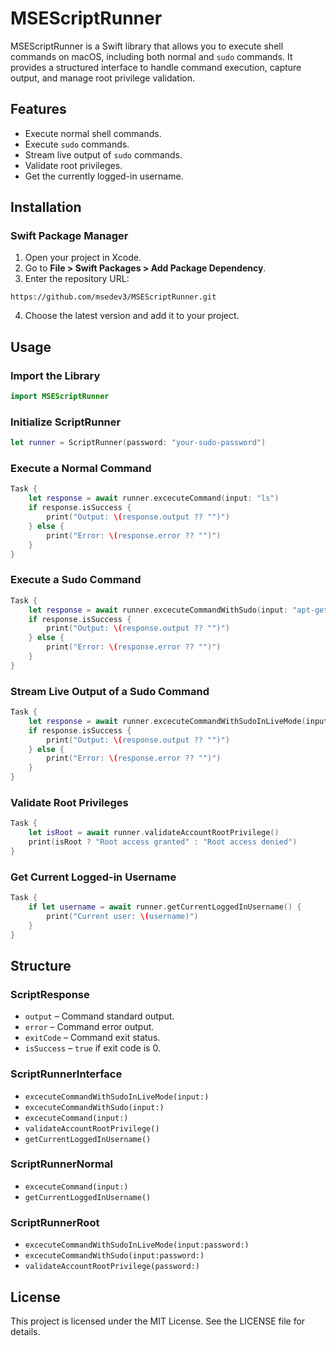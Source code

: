 # MSEScriptRunner

MSEScriptRunner is a Swift library that allows you to execute shell commands on macOS, including both normal and `sudo` commands. It provides a structured interface to handle command execution, capture output, and manage root privilege validation.

## Features
- Execute normal shell commands.
- Execute `sudo` commands.
- Stream live output of `sudo` commands.
- Validate root privileges.
- Get the currently logged-in username.

## Installation
### Swift Package Manager
1. Open your project in Xcode.
2. Go to **File > Swift Packages > Add Package Dependency**.
3. Enter the repository URL:
```plaintext
https://github.com/msedev3/MSEScriptRunner.git
```
4. Choose the latest version and add it to your project.

## Usage
### Import the Library
```swift
import MSEScriptRunner
```

### Initialize ScriptRunner
```swift
let runner = ScriptRunner(password: "your-sudo-password")
```

### Execute a Normal Command
```swift
Task {
    let response = await runner.excecuteCommand(input: "ls")
    if response.isSuccess {
        print("Output: \(response.output ?? "")")
    } else {
        print("Error: \(response.error ?? "")")
    }
}
```

### Execute a Sudo Command
```swift
Task {
    let response = await runner.excecuteCommandWithSudo(input: "apt-get update")
    if response.isSuccess {
        print("Output: \(response.output ?? "")")
    } else {
        print("Error: \(response.error ?? "")")
    }
}
```

### Stream Live Output of a Sudo Command
```swift
Task {
    let response = await runner.excecuteCommandWithSudoInLiveMode(input: "ping -c 4 google.com")
    if response.isSuccess {
        print("Output: \(response.output ?? "")")
    } else {
        print("Error: \(response.error ?? "")")
    }
}
```

### Validate Root Privileges
```swift
Task {
    let isRoot = await runner.validateAccountRootPrivilege()
    print(isRoot ? "Root access granted" : "Root access denied")
}
```

### Get Current Logged-in Username
```swift
Task {
    if let username = await runner.getCurrentLoggedInUsername() {
        print("Current user: \(username)")
    }
}
```

## Structure
### ScriptResponse
- `output` – Command standard output.
- `error` – Command error output.
- `exitCode` – Command exit status.
- `isSuccess` – `true` if exit code is 0.

### ScriptRunnerInterface
- `excecuteCommandWithSudoInLiveMode(input:)`
- `excecuteCommandWithSudo(input:)`
- `excecuteCommand(input:)`
- `validateAccountRootPrivilege()`
- `getCurrentLoggedInUsername()`

### ScriptRunnerNormal
- `excecuteCommand(input:)`
- `getCurrentLoggedInUsername()`

### ScriptRunnerRoot
- `excecuteCommandWithSudoInLiveMode(input:password:)`
- `excecuteCommandWithSudo(input:password:)`
- `validateAccountRootPrivilege(password:)`

## License
This project is licensed under the MIT License. See the LICENSE file for details.

